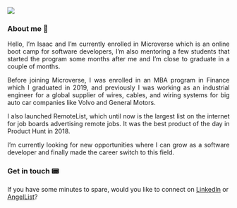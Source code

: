 ![](https://media3.giphy.com/media/ggWVP9U8J7q3akzXsk/giphy.gif)
  
### About me 📇
<div style="text-align: justify;
text-justify: inter-word;"> 
  
Hello, I’m Isaac and I’m currently enrolled in Microverse which is an online boot camp for software developers, I’m also mentoring a few students that started the program some months after me and I’m close to graduate in a couple of months.  

Before joining Microverse, I was enrolled in an MBA program in Finance which I graduated in 2019, and previously I was working as an industrial engineer for a global supplier of wires, cables, and wiring systems for big auto car companies like Volvo and General Motors. 

I also launched RemoteList, which until now is the largest list on the internet for job boards advertising remote jobs. It was the best product of the day in Product Hunt in 2018.

I’m currently looking for new opportunities where I can grow as a software developer and finally made the career switch to this field. 
</div>

### Get in touch 📟
If you have some minutes to spare, would you like to connect on [LinkedIn](https://www.linkedin.com/in/isaacmunguia/) or [AngelList](https://angel.co/u/idgm)? 


<!--
**idgm5/idgm5** is a ✨ _special_ ✨ repository because its `README.md` (this file) appears on your GitHub profile.

Here are some ideas to get you started:

- 🔭 I’m currently working on ...
- 🌱 I’m currently learning ...
- 👯 I’m looking to collaborate on ...
- 🤔 I’m looking for help with ...
- 💬 Ask me about ...
- 📫 How to reach me: ...
- 😄 Pronouns: ...
- ⚡ Fun fact: ...
-->
